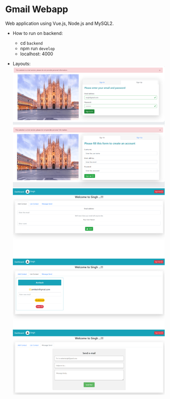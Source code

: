 # Gmail Webapp
Web application using Vue.js, Node.js and MySQL2.

+ How to run on backend:
	+ cd `backend`
	+ npm run `develop`
	+ localhost: 4000

+ Layouts:
![layout_1](../layouts/layout_1.png)
![layout_2](../layouts/layout_2.png)
![layout_3](../layouts/layout_3.png)
![layout_4](../layouts/layout_4.png)
![layout_5](../layouts/layout_5.png)
